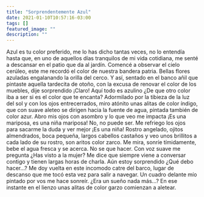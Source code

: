 ```yaml
---
title: "Sorprendentemente Azul"
date: 2021-01-10T10:57:16-03:00
tags: []
featured_image: ""
description: ""
---
```

Azul es tu color preferido, me lo has dicho tantas veces, no lo entendía hasta que, en uno de aquellos días tranquilos de mi vida cotidiana, me senté a descansar en el patio que da al jardín. Comencé a observar el cielo cerúleo, este me recordó el color de nuestra bandera patria. Bellas flores azuladas engalanando la orilla del cerco. Y así, sentado en el banco añil que pintaste aquella tardecita de otoño, con la excusa de renovar el color de los muebles, dije sorprendido ¡Claro! Aquí todo es azulino ¿De que otro color iba a ser si es el color que te encanta? Adormilado por la tibieza de la luz del sol y con los ojos entrecerrados, miro atónito unas alitas de color índigo, que con suave aleteo se dirigen hacia la fuente de agua, pintada también de color azur. Abro mis ojos con asombro y lo que veo me impacta ¡Es una mariposa, es una niña mariposa! No, no puede ser. Me refriego los ojos para sacarme la duda y ver mejor ¡Es una niña! Rostro angelado, ojitos almendrados, boca pequeña, largos cabellos castaños y veo unos brillitos a cada lado de su rostro, son aritos color zarco. Me mira, sonríe tímidamente, bebe el agua fresca y se acerca. No se que hacer. Con voz suave me pregunta ¿Has visto a la mujer? Me dice que siempre viene a conversar contigo y tienen largas horas de charla. Aún estoy sorprendido ¿Qué debo hacer…?
Me doy vuelta en este incomodo catre del barco, lugar de descanso que me tocó esta vez para salir a navegar. Un cuadro delante mío pintado por vos me hace sonreír. ¿Era un sueño nada más…? En ese instante en el lienzo unas alitas de color garzo comienzan a aletear.